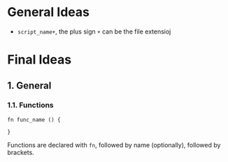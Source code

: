 # General Ideas

- `script_name+`, the plus sign `+` can be the file extensioj

# Final Ideas

## 1. General

### 1.1. Functions

```
fn func_name () {
    
}
```

Functions are declared with `fn`, followed by name (optionally), followed by brackets.